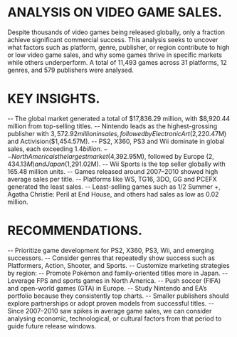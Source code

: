 # ANALYSIS ON VIDEO GAME SALES.
Despite thousands of video games being released globally, only a fraction achieve significant commercial success. This analysis seeks to uncover what factors such as platform, genre, publisher, or region contribute to high or low video game sales, and why some games thrive in specific markets while others underperform. A total of 11,493 games across 31 platforms, 12 genres, and 579 publishers were analysed.
# KEY INSIGHTS.
-- The global market generated a total of $17,836.29 million, with $8,920.44 million from top-selling titles.
-- Nintendo leads as the highest-grossing publisher with $3,572.92 million in sales, followed by Electronic Art($2,220.47M) and Activision($1,454.57M).
-- PS2, X360, PS3 and Wii dominate in global sales, each exceeding $1.4 billion.
-- North America is the largest market ($4,392.95M), followed by Europe ($2,434.13M) and Japan ($1,291.02M).
-- Wii Sports is the top seller globally with 165.48 million units.
-- Games released around 2007–2010 showed high average sales per title.
-- Platforms like WS, TG16, 3DO, GG and PCEFX generated the least sales.
-- Least-selling games such as 1/2 Summer +, Agatha Christie: Peril at End House, and others had sales as low as 0.02 million.
# RECOMMENDATIONS. 
-- Prioritize game development for PS2, X360, PS3, Wii, and emerging successors.
-- Consider genres that repeatedly show success such as Platformers, Action, Shooter, and Sports.
-- Customize marketing strategies by region:
-- Promote Pokémon and family-oriented titles more in Japan.
-- Leverage FPS and sports games in North America.
-- Push soccer (FIFA) and open-world games (GTA) in Europe.
-- Study Nintendo and EA’s portfolio because they consistently top charts.
-- Smaller publishers should explore partnerships or adopt proven models from successful titles.
-- Since 2007–2010 saw spikes in average game sales, we can consider analysing economic, technological, or cultural factors from that period to guide future release windows.

